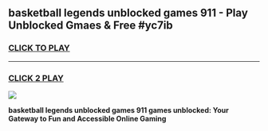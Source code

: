 
## basketball legends unblocked games 911 - Play Unblocked Gmaes & Free #yc7ib
<h3>
<a href="https://premium.freeplayer.one?title=basketball_legends_unblocked_games_911&ref=01M">CLICK TO PLAY</a></h3>
<hr>

<h3>
<a href="https://premium.freeplayer.one?title=basketball_legends_unblocked_games_911&ref=01M">CLICK 2 PLAY</a>
  
</h3>

<a href="https://premium.freeplayer.one?title=basketball_legends_unblocked_games_911&ref=01M"><img src="https://clearcache.store/games.png"></a>


**basketball legends unblocked games 911 games unblocked: Your Gateway to Fun and Accessible Online Gaming**
